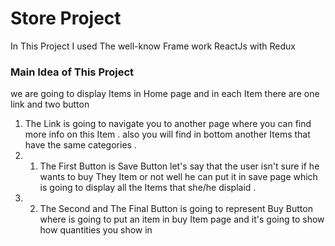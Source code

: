 # Store Project 
In This Project I used The well-know Frame work ReactJs with Redux 
### Main Idea of This Project 
 we are going to display Items in Home page and in each Item there are  one link and two button 

1. The Link is going to navigate you to another page where you can find more info on this Item . also you will find in bottom another Items that 
have the same categories . 
2. 1. The First Button is Save Button let's say that the user isn't sure if he wants to buy They Item or not well he can put it in save page which is going to display all the Items that she/he displaid . 
2. 2. The Second and The Final Button is going to represent Buy Button where is going to put an item in buy Item page and it's going to show how 
quantities you show in 
